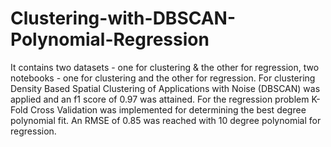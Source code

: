 # Clustering-with-DBSCAN-Polynomial-Regression
It contains two datasets - one for clustering &amp; the other for regression, two notebooks - one for clustering and the other for regression. For clustering Density Based Spatial Clustering of Applications with Noise (DBSCAN) was applied and an f1 score of 0.97 was attained. For the regression problem K-Fold Cross Validation was implemented for determining the best degree polynomial fit. An RMSE of 0.85 was reached with 10 degree polynomial for regression.
